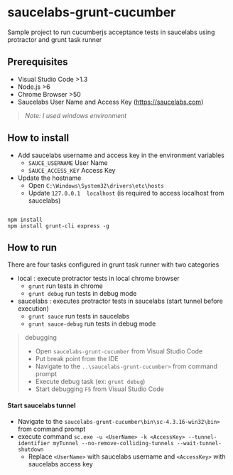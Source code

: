 # saucelabs-grunt-cucumber
Sample project to run cucumberjs acceptance tests in saucelabs using protractor and grunt task runner
## Prerequisites 
- Visual Studio Code >1.3
- Node.js >6
- Chrome Browser >50
- Saucelabs User Name and Access Key (https://saucelabs.com)

>_Note: I used windows environment_

## How to install
- Add saucelabs username and access key in the environment variables
  - `SAUCE_USERNAME` User Name
  - `SAUCE_ACCESS_KEY` Access Key
- Update the hostname 
  - Open `C:\Windows\System32\drivers\etc\hosts`
  - Update `127.0.0.1  localhost` (is required to access localhost from saucelabs) 
```

npm install
npm install grunt-cli express -g

```

## How to run
There are four tasks configured in grunt task runner with two categories 

- local : execute protractor tests in local chrome browser
  - `grunt`  run tests in chrome
  - `grunt debug` run tests in debug mode
- saucelabs : executes protractor tests in saucelabs (start tunnel before execution)
  - `grunt sauce` run tests in saucelabs 
  - `grunt sauce-debug` run tests in debug mode 

> debugging 
> - Open `saucelabs-grunt-cucumber` from Visual Studio Code
> - Put break point from the IDE
> - Navigate to the `..\saucelabs-grunt-cucumber>` from command prompt
> - Execute debug task (ex: `grunt debug`)
> - Start debugging `F5` from Visual Studio Code

#### Start saucelabs tunnel
- Navigate to the `saucelabs-grunt-cucumber\bin\sc-4.3.16-win32\bin>` from command prompt
- execute command `sc.exe -u <UserName> -k <AccessKey> --tunnel-identifier myTunnel --no-remove-colliding-tunnels --wait-tunnel-shutdown`
  - Replace `<UserName>` with saucelabs username and `<AccessKey>` with saucelabs access key

